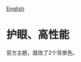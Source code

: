 [English](https://github.com/IAliceBobI/sy-eye-care-light-theme/blob/main/README.md)

# 护眼、高性能

官方主题，就改了2个背景色。
